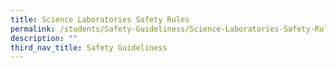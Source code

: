 ```yaml
---
title: Science Laboratories Safety Rules
permalink: /students/Safety-Guideliness/Science-Laboratories-Safety-Rules/
description: ""
third_nav_title: Safety Guideliness
---
```

